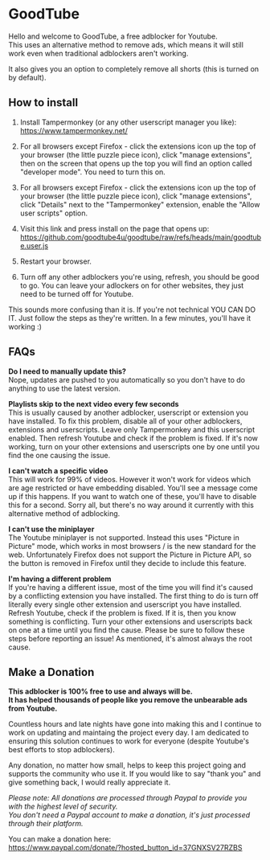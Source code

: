 # GoodTube
Hello and welcome to GoodTube, a free adblocker for Youtube.<br>
This uses an alternative method to remove ads, which means it will still work even when traditional adblockers aren't working.

It also gives you an option to completely remove all shorts (this is turned on by default).

## How to install
1. Install Tampermonkey (or any other userscript manager you like):<br>
https://www.tampermonkey.net/

2. For all browsers except Firefox - click the extensions icon up the top of your browser (the little puzzle piece icon), click "manage extensions", then on the screen that opens up the top you will find an option called "developer mode". You need to turn this on.

3. For all browsers except Firefox - click the extensions icon up the top of your browser (the little puzzle piece icon), click "manage extensions", click "Details" next to the "Tampermonkey" extension, enable the "Allow user scripts" option.

3. Visit this link and press install on the page that opens up:<br>
https://github.com/goodtube4u/goodtube/raw/refs/heads/main/goodtube.user.js

4. Restart your browser.

5. Turn off any other adblockers you're using, refresh, you should be good to go. You can leave your adlockers on for other websites, they just need to be turned off for Youtube.

This sounds more confusing than it is. If you're not technical YOU CAN DO IT. Just follow the steps as they're written. In a few minutes, you'll have it working :)


## FAQs
**Do I need to manually update this?**<br>
Nope, updates are pushed to you automatically so you don't have to do anything to use the latest version.

**Playlists skip to the next video every few seconds**<br>
This is usually caused by another adblocker, userscript or extension you have installed. To fix this problem, disable all of your other adblockers, extensions and userscripts. Leave only Tampermonkey and this userscript enabled. Then refresh Youtube and check if the problem is fixed. If it's now working, turn on your other extensions and userscripts one by one until you find the one causing the issue.

**I can't watch a specific video**<br>
This will work for 99% of videos. However it won't work for videos which are age restricted or have embedding disabled. You'll see a message come up if this happens. If you want to watch one of these, you'll have to disable this for a second. Sorry all, but there's no way around it currently with this alternative method of adblocking.

**I can't use the miniplayer**<br>
The Youtube miniplayer is not supported. Instead this uses "Picture in Picture" mode, which works in most browsers / is the new standard for the web. Unfortunately Firefox does not support the Picture in Picture API, so the button is removed in Firefox until they decide to include this feature.

**I'm having a different problem**<br>
If you're having a different issue, most of the time you will find it's caused by a conflicting extension you have installed. The first thing to do is turn off literally every single other extension and userscript you have installed. Refresh Youtube, check if the problem is fixed. If it is, then you know something is conflicting. Turn your other extensions and userscripts back on one at a time until you find the cause. Please be sure to follow these steps before reporting an issue! As mentioned, it's almost always the root cause.


## Make a Donation
**This adblocker is 100% free to use and always will be.<br>
It has helped thousands of people like you remove the unbearable ads from Youtube.**

Countless hours and late nights have gone into making this and I continue to work on updating and maintaing the project every day. I am dedicated to ensuring this solution continues to work for everyone (despite Youtube's best efforts to stop adblockers).

Any donation, no matter how small, helps to keep this project going and supports the community who use it. If you would like to say "thank you" and give something back, I would really appreciate it.

*Please note: All donations are processed through Paypal to provide you with the highest level of security.<br>
You don't need a Paypal account to make a donation, it's just processed through their platform.*

You can make a donation here:<br>
https://www.paypal.com/donate/?hosted_button_id=37GNXSV27RZBS
